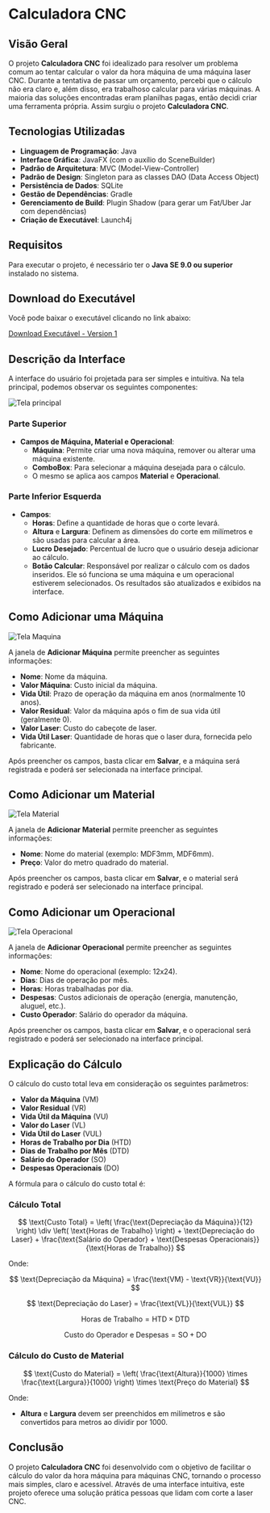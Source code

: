 # Calculadora CNC

## Visão Geral

O projeto **Calculadora CNC** foi idealizado para resolver um problema comum ao tentar calcular o valor da hora máquina de uma máquina laser CNC. Durante a tentativa de passar um orçamento, percebi que o cálculo não era claro e, além disso, era trabalhoso calcular para várias máquinas. A maioria das soluções encontradas eram planilhas pagas, então decidi criar uma ferramenta própria. Assim surgiu o projeto **Calculadora CNC**.

## Tecnologias Utilizadas

- **Linguagem de Programação**: Java
- **Interface Gráfica**: JavaFX (com o auxílio do SceneBuilder)
- **Padrão de Arquitetura**: MVC (Model-View-Controller)
- **Padrão de Design**: Singleton para as classes DAO (Data Access Object)
- **Persistência de Dados**: SQLite
- **Gestão de Dependências**: Gradle
- **Gerenciamento de Build**: Plugin Shadow (para gerar um Fat/Uber Jar com dependências)
- **Criação de Executável**: Launch4j

## Requisitos

Para executar o projeto, é necessário ter o **Java SE 9.0 ou superior** instalado no sistema.

## Download do Executável

Você pode baixar o executável clicando no link abaixo:

[Download Executável - Version 1](https://github.com/AugustoWinkler/LaserCalc/releases/download/Version-1/Calculadora.exe)

## Descrição da Interface

A interface do usuário foi projetada para ser simples e intuitiva. Na tela principal, podemos observar os seguintes componentes:

![Tela principal](https://github.com/AugustoWinkler/LaserCalc/blob/main/Img/Tela%20Principal.png)



### Parte Superior
- **Campos de Máquina, Material e Operacional**:
  - **Máquina**: Permite criar uma nova máquina, remover ou alterar uma máquina existente.
  - **ComboBox**: Para selecionar a máquina desejada para o cálculo.
  - O mesmo se aplica aos campos **Material** e **Operacional**.

### Parte Inferior Esquerda
- **Campos**: 
  - **Horas**: Define a quantidade de horas que o corte levará.
  - **Altura** e **Largura**: Definem as dimensões do corte em milímetros e são usadas para calcular a área.
  - **Lucro Desejado**: Percentual de lucro que o usuário deseja adicionar ao cálculo.
  - **Botão Calcular**: Responsável por realizar o cálculo com os dados inseridos. Ele só funciona se uma máquina e um operacional estiverem selecionados. Os resultados são atualizados e exibidos na interface.

## Como Adicionar uma Máquina


![Tela Maquina](https://github.com/AugustoWinkler/LaserCalc/blob/main/Img/TelaMaquina.png)

A janela de **Adicionar Máquina** permite preencher as seguintes informações:

- **Nome**: Nome da máquina.
- **Valor Máquina**: Custo inicial da máquina.
- **Vida Útil**: Prazo de operação da máquina em anos (normalmente 10 anos).
- **Valor Residual**: Valor da máquina após o fim de sua vida útil (geralmente 0).
- **Valor Laser**: Custo do cabeçote de laser.
- **Vida Útil Laser**: Quantidade de horas que o laser dura, fornecida pelo fabricante.

Após preencher os campos, basta clicar em **Salvar**, e a máquina será registrada e poderá ser selecionada na interface principal.

## Como Adicionar um Material

![Tela Material](https://github.com/AugustoWinkler/LaserCalc/blob/main/Img/TelaMaterial.png)

A janela de **Adicionar Material** permite preencher as seguintes informações:

- **Nome**: Nome do material (exemplo: MDF3mm, MDF6mm).
- **Preço**: Valor do metro quadrado do material.

Após preencher os campos, basta clicar em **Salvar**, e o material será registrado e poderá ser selecionado na interface principal.

## Como Adicionar um Operacional

![Tela Operacional](https://github.com/AugustoWinkler/LaserCalc/blob/main/Img/TelaOperacional.png)

A janela de **Adicionar Operacional** permite preencher as seguintes informações:

- **Nome**: Nome do operacional (exemplo: 12x24).
- **Dias**: Dias de operação por mês.
- **Horas**: Horas trabalhadas por dia.
- **Despesas**: Custos adicionais de operação (energia, manutenção, aluguel, etc.).
- **Custo Operador**: Salário do operador da máquina.

Após preencher os campos, basta clicar em **Salvar**, e o operacional será registrado e poderá ser selecionado na interface principal.

## Explicação do Cálculo

O cálculo do custo total leva em consideração os seguintes parâmetros:

- **Valor da Máquina** (VM)
- **Valor Residual** (VR)
- **Vida Útil da Máquina** (VU)
- **Valor do Laser** (VL)
- **Vida Útil do Laser** (VUL)
- **Horas de Trabalho por Dia** (HTD)
- **Dias de Trabalho por Mês** (DTD)
- **Salário do Operador** (SO)
- **Despesas Operacionais** (DO)

A fórmula para o cálculo do custo total é:

### Cálculo Total

$$
\text{Custo Total} = \left( \frac{\text{Depreciação da Máquina}}{12} \right) \div \left( \text{Horas de Trabalho} \right) + \text{Depreciação do Laser} + \frac{\text{Salário do Operador} + \text{Despesas Operacionais}}{\text{Horas de Trabalho}}
$$

Onde:

$$
\text{Depreciação da Máquina} = \frac{\text{VM} - \text{VR}}{\text{VU}}
$$

$$
\text{Depreciação do Laser} = \frac{\text{VL}}{\text{VUL}}
$$

$$
\text{Horas de Trabalho} = \text{HTD} \times \text{DTD}
$$

$$
\text{Custo do Operador e Despesas} = \text{SO} + \text{DO}
$$

### Cálculo do Custo de Material

$$
\text{Custo do Material} = \left( \frac{\text{Altura}}{1000} \times \frac{\text{Largura}}{1000} \right) \times \text{Preço do Material}
$$

Onde:

- **Altura** e **Largura** devem ser preenchidos em milímetros e são convertidos para metros ao dividir por 1000.

## Conclusão

O projeto **Calculadora CNC** foi desenvolvido com o objetivo de facilitar o cálculo do valor da hora máquina para máquinas CNC, tornando o processo mais simples, claro e acessível. Através de uma interface intuitiva, este projeto oferece uma solução prática pessoas que lidam com corte a laser CNC.
